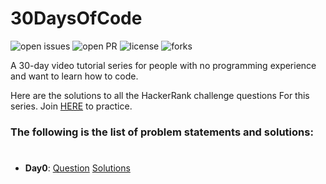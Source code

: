 # 30DaysOfCode

![open issues](https://img.shields.io/github/issues/dikshadutt08/30-Days-Of-Code?color=%2319a249) ![open PR](https://img.shields.io/github/issues-pr-closed/dikshadutt08/30-days-of-code?color=%23f25f56) ![license](https://img.shields.io/github/license/dikshadutt08/30-days-of-code) ![forks](https://img.shields.io/github/forks/dikshadutt08/30-days-of-code?style=social)

A 30-day video tutorial series for people with no programming experience and want to learn how to code.

Here are the solutions to all the HackerRank challenge questions For this series. Join [HERE](http://hr.gs/fdeeee) to practice.

### The following is the list of problem statements and solutions:
#

- **Day0**: [Question](https://www.hackerrank.com/challenges/30-hello-world/problem) [Solutions](https://github.com/dikshadutt08/30DaysOfCode/tree/master/Day0) &nbsp;&nbsp;&nbsp;&nbsp;&nbsp;&nbsp;
